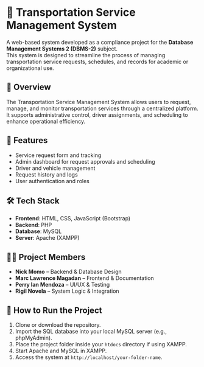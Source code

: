 # 🚐 Transportation Service Management System

A web-based system developed as a compliance project for the **Database Management Systems 2 (DBMS-2)** subject.  
This system is designed to streamline the process of managing transportation service requests, schedules, and records for academic or organizational use.

## 📌 Overview

The Transportation Service Management System allows users to request, manage, and monitor transportation services through a centralized platform. It supports administrative control, driver assignments, and scheduling to enhance operational efficiency.

## 🔧 Features

- Service request form and tracking
- Admin dashboard for request approvals and scheduling
- Driver and vehicle management
- Request history and logs
- User authentication and roles

## 🛠️ Tech Stack

- **Frontend**: HTML, CSS, JavaScript (Bootstrap)
- **Backend**: PHP
- **Database**: MySQL
- **Server**: Apache (XAMPP)

## 👨‍💻 Project Members

- **Nick Momo** – Backend & Database Design  
- **Marc Lawrence Magadan** – Frontend & Documentation  
- **Perry Ian Mendoza** – UI/UX & Testing  
- **Rigil Novela** – System Logic & Integration

## 📂 How to Run the Project

1. Clone or download the repository.
2. Import the SQL database into your local MySQL server (e.g., phpMyAdmin).
3. Place the project folder inside your `htdocs` directory if using XAMPP.
4. Start Apache and MySQL in XAMPP.
5. Access the system at `http://localhost/your-folder-name`.
